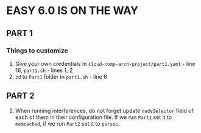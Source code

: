 # EASY 6.0 IS ON THE WAY

## PART 1

### Things to customize

1. Give your own credentials in `cloud-comp-arch-project/part1.yaml` - line 16, `part1.sh` - lines 1, 2
2. `cd` to `Part1` folder in `part1.sh` - line 6

## PART 2

1. When running interferences, do not forget update `nodeSelector` field of each of them in their configuration file.
If we run `Part1` set it to `memcached`, if we run `Part2` set it to `parsec`.